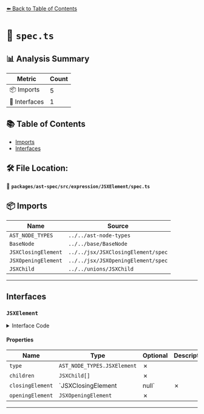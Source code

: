 [⬅️ Back to Table of Contents](../../../../../index.md)

# 📄 `spec.ts`

## 📊 Analysis Summary

| Metric | Count |
|--------|-------|
| 📦 Imports | 5 |
| 📐 Interfaces | 1 |

## 📚 Table of Contents

- [Imports](#imports)
- [Interfaces](#interfaces)

## 🛠️ File Location:
📂 **`packages/ast-spec/src/expression/JSXElement/spec.ts`**

## 📦 Imports

| Name | Source |
|------|--------|
| `AST_NODE_TYPES` | `../../ast-node-types` |
| `BaseNode` | `../../base/BaseNode` |
| `JSXClosingElement` | `../../jsx/JSXClosingElement/spec` |
| `JSXOpeningElement` | `../../jsx/JSXOpeningElement/spec` |
| `JSXChild` | `../../unions/JSXChild` |


---

## Interfaces

### `JSXElement`

<details><summary>Interface Code</summary>

```ts
export interface JSXElement extends BaseNode {
  type: AST_NODE_TYPES.JSXElement;
  children: JSXChild[];
  closingElement: JSXClosingElement | null;
  openingElement: JSXOpeningElement;
}
```
</details>

#### Properties

| Name | Type | Optional | Description |
|------|------|----------|-------------|
| `type` | `AST_NODE_TYPES.JSXElement` | ✗ |  |
| `children` | `JSXChild[]` | ✗ |  |
| `closingElement` | `JSXClosingElement | null` | ✗ |  |
| `openingElement` | `JSXOpeningElement` | ✗ |  |


---